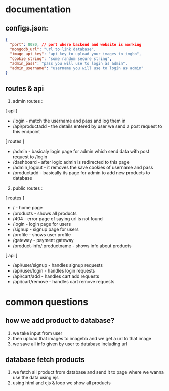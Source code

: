 # documentation

## configs.json:

```json
{
  "port": 8080, // port where backend and website is working
  "mongodb_url": "url to link database",
  "image_api_key": "api key to upload your images to imgbb",
  "cookie_string": "some random secure string",
  "admin_pass": "pass you will use to login as admin",
  "admin_username": "username you will use to login as admin"
}
```

## routes & api

1. admin routes :

[ api ]

- /login - match the username and pass and log them in
- /api/productadd - the details entered by user we send a post request to this endpoint

[ routes ]

- /admin - basicaly login page for admin which send data with post request to /login
- /dashboard - after logic admin is redirected to this page
- /admin_logout - it removes the save cookies of username and pass
- /productadd - basically its page for admin to add new products to database

2. public routes :

[ routes ]

- / - home page
- /products - shows all products
- /404 - error page of saying url is not found
- /login - login page for users
- /signup - signup page for users
- /profile - shows user profile
- /gateway - payment gateway
- /product-info/:productname - shows info about products

[ api ]

- /api/user/signup - handles signup requests
- /api/user/login - handles login requests
- /api/cart/add - handles cart add requests
- /api/cart/remove - handles cart remove requests

# common questions

## how we add product to database?

1. we take input from user
2. then upload that images to imagebb and we get a url to that image
3. we save all info given by user to database including url

## database fetch products

1. we fetch all product from database and send it to page where we wanna use the data using ejs
2. using html and ejs & loop we show all products
